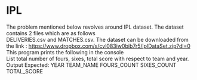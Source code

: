# IPL

The problem mentioned below revolves around IPL dataset. The dataset contains 2 files which are as follows  
DELIVERIES.csv and MATCHES.csv.
The dataset can be downloaded from the link :  https://www.dropbox.com/s/cvl083iw0bib7r5/iplDataSet.zip?dl=0  
This program prints the following in the console  
List total number of fours, sixes, total score with respect to team and year.  
Output Expected:   YEAR TEAM_NAME FOURS_COUNT SIXES_COUNT TOTAL_SCORE  
